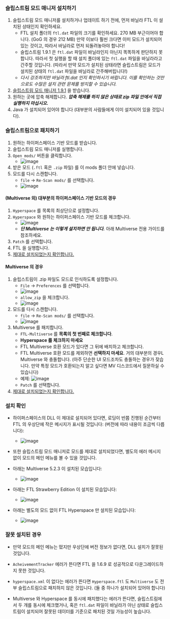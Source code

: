 ### 슬립스트림 모드 매니저 설치하기

1. 슬립스트림 모드 매니저를 설치하거나 업데이트 하기 전에, 먼저 바닐라 FTL 이 설치된 상태인지 확인하세요.
   - FTL 설치 폴더의 `ftl.dat` 파일의 크기를 확인하세요. 270 MB 부근이어야 합니다. (GoG 의 경우 212 MB) 만약 이보다 훨씬 크다면 이미 모드가 설치되어 있는 것이고, 따라서 바닐라로 먼저 되돌려놓아야 합니다!
   - 슬립스트림 1.9.1 은 `ftl.dat` 파일이 바닐라인지 아닌지 똑똑하게 판단하지 못합니다. 따라서 첫 실행을 할 때 설치 폴더에 있는 `ftl.dat` 파일을 바닐라라고 간주할 것입니다. (따라서 만약 모드가 설치된 상태라면 슬립스트림은 모드가 설치된 상태의 `ftl.dat` 파일을 바닐라로 간주해버립니다!)
   - *다시 강조하지만 바닐라 ftl.dat 인지 확인하시기 바랍니다. 이를 확인하는 것만으로도 수많은 설치 관련 문제를 방지할 수 있습니다.*
2. [슬립스트림 모드 매니저 1.9.1](https://subsetgames.com/forum/viewtopic.php?f=12&t=17102) 을 받습니다.
3. 원하는 곳에 압축 해제합니다. ***압축 해제를 하지 않은 상태로 zip 파일 안에서 직접 실행하지 마십시오.***
4. Java 가 설치되어 있어야 합니다 (대부분의 사람들에게 이미 설치되어 있을 것입니다).

### 슬립스트림으로 패치하기

1. 원하는 하이퍼스페이스 기반 모드를 받습니다.
2. 슬립스트림 모드 매니저를 실행합니다.
3. `Open mods/` 버튼을 클릭합니다.
   - ![image](https://user-images.githubusercontent.com/1423894/173680447-24bdb0df-0a50-44a9-ad79-1f9a6a38f61d.png)
4. 받은 모드 (`.ftl` 혹은 `.zip` 파일) 를 이 mods 폴더 안에 넣습니다.
5. 모드를 다시 스캔합니다.
   - `file` -> `Re-Scan mods/` 를 선택합니다.
   - ![image](https://user-images.githubusercontent.com/1423894/173680307-c9d1da5f-9a7e-43af-a933-d53431da27ad.png)


#### (Multiverse 외) 대부분의 하이퍼스페이스 기반 모드의 경우
1. `Hyperspace` 를 목록의 최상단으로 설정합니다.
2. `Hyperspace` 와 원하는 하이퍼스페이스 기반 모드를 체크합니다.
   - ![image](https://user-images.githubusercontent.com/1423894/173682067-297f466c-bfad-4493-904c-0c27c836657b.png)
   - ***단 Multiverse 는 이렇게 설치하면 안 됩니다.*** 아래 Multiverse 전용 가이드를 참조하세요.
3. `Patch` 를 선택합니다.
4. FTL 을 실행합니다.
5. [제대로 설치되었는지 확인합니다.](#설치-확인)

#### Multiverse 의 경우
1. 슬립스트림이 .zip 파일도 모드로 인식하도록 설정합니다.
   - `File` -> `Preferences` 를 선택합니다.
   - ![image](https://user-images.githubusercontent.com/1423894/173679563-2f5dbe3d-dabf-4278-b8c0-f26351426021.png)
   - `allow_zip` 을 체크합니다.
   - ![image](https://user-images.githubusercontent.com/1423894/173679698-b2f5d369-182e-41a1-939c-39c40b6a0bd5.png)
2. 모드를 다시 스캔합니다.
   - `file` -> `Re-Scan mods/` 를 선택합니다.
   - ![image](https://user-images.githubusercontent.com/1423894/173680307-c9d1da5f-9a7e-43af-a933-d53431da27ad.png)
3. Multiverse 를 패치합니다.
   - `FTL-Multiverse` 를 **목록의 첫 번째로 체크합니다**.
   - **Hyperspace 를 체크하지 마세요**
   - FTL Multiverse 호환 모드가 있다면 그 뒤에 배치하고 체크합니다.
   - FTL Multiverse 호환 모드를 제외하면 **선택하지 마세요**. 거의 대부분의 경우L Multiverse 와 충돌합니다. (아주 단순한 UI 모드조차도 충돌하는 경우가 잦습니다. 만약 특정 모드가 호환되는지 알고 싶다면 MV 디스코드에서 질문하실 수 있습니다)
   - 예제: ![image](https://user-images.githubusercontent.com/1423894/173681032-76e9b056-ede6-42f5-ad5a-ffa0fece384a.png)
   - `Patch` 를 선택합니다.
4. [제대로 설치되었는지 확인합니다.](#설치-확인)

### 설치 확인

- 하이퍼스페이스의 DLL 이 제대로 설치되어 있다면, 로딩이 반쯤 진행된 순간부터 FTL 의 우상단에 작은 메시지가 표시될 것입니다: (버전에 따라 내용이 조금씩 다릅니다):
   - ![image](https://user-images.githubusercontent.com/1423894/173682629-6aa843d8-bb36-4a3b-afad-bd6b23463a8a.png)

- 또한 슬립스트림 모드 매니저로 모드를 제대로 설치되었다면, 별도의 에러 메시지 없이 모드의 메인 메뉴를 볼 수 있을 것입니다.

- 아래는 Multiverse 5.2.3 이 설치된 모습입니다:
   - ![image](https://user-images.githubusercontent.com/1423894/173683306-2b92a3e2-d0d2-4bff-ac19-33ff6ef0a749.png)

- 아래는 FTL Strawberry Edition 이 설치된 모습입니다:
   - ![image](https://user-images.githubusercontent.com/1423894/173683567-598bc5fe-a7f8-4bad-8dd1-2b6ff161d695.png)

- 아래는 별도의 모드 없이 FTL Hyperspace 만 설치된 모습입니다:
   - ![image](https://user-images.githubusercontent.com/1423894/173684224-64a24d41-e5ae-4c52-b45f-82fafb42abea.png)



### 잘못 설치된 경우

- 만약 모드의 메인 메뉴는 떴지만 우상단에 버전 정보가 없다면, DLL 설치가 잘못된 것입니다.

- `AcheivementTracker` 에러가 뜬다면 FTL 을 1.6.9 로 성공적으로 다운그레이드하지 못한 것입니다.

- `hyperspace.xml` 이 없다는 에러가 뜬다면 `Hyperspace.ftl` 도 `Multiverse` 도 전부 슬립스트림으로 패치하지 않은 것입니다. (둘 중 하나가 설치되어 있어야 합니다)

- Multiverse 와 Hyperspace 를 동시에 패치했다는 에러가 뜬다면, 슬립스트림에서 두 개를 동시에 체크했거나, 혹은 `ftl.dat` 파일이 바닐라가 아닌 상태로 슬립스트림이 설치되어 잘못된 데이터를 기준으로 패치된 것일 가능성이 높습니다.
